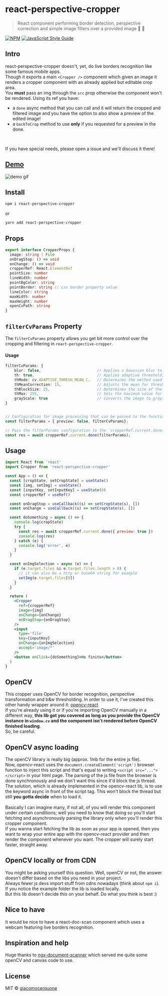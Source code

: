 # react-perspective-cropper

> React component performing border detection, perspective correction and simple image filters over a provided image 📲 📸

[![NPM](https://img.shields.io/npm/v/react-perspective-cropper.svg)](https://www.npmjs.com/package/react-perspective-cropper) [![JavaScript Style Guide](https://img.shields.io/badge/code_style-standard-brightgreen.svg)](https://standardjs.com)

## Intro

react-perspective-cropper doesn't, yet, do live borders recognition like some famous mobile apps.<br />
Though it exports a main `<Cropper />` component which given an image it renders a cropper component with an already applied but editable crop area.<br />
You **must** pass an img through the `src` prop otherwise the component won't be rendered. Using its ref you have:

- a `done` async method that you can call and it will return the cropped and filtered image and you have the option to also show a preview of the edited image!
- a `backToCrop` method to use **only** if you requested for a preview in the done.

<br />

If you have special needs, please open a issue and we'll discuss it there!

## [Demo](https://giacomocerquone.github.io/react-perspective-cropper/)

![demo gif](https://github.com/giacomocerquone/react-perspective-cropper/blob/master/gifs/react-perspective-cropper.gif?raw=true)

## Install

```bash
npm i react-perspective-cropper
```

or

```bash
yarn add react-perspective-cropper
```

## Props

```typescript
export interface CropperProps {
  image: string | File
  onDragStop: () => void
  onChange: () => void
  cropperRef: React.ElementRef
  pointSize: number
  lineWidth: number
  pointBgColor: string
  pointBorder: string // css border property value
  lineColor: string
  maxWidth: number
  maxHeight: number
  openCvPath: string
}
```

## `filterCvParams` Property

The `filterCvParams` property allows you get bit more control over the cropping and filtering in `react-perspective-cropper`.

#### Usage


```typescript
filterCvParams: {
    blur: false,                         // Applies a Gaussian blur to the image.
    th: true,                            // Applies adaptive thresholding to the image.
    thMode: cv.ADAPTIVE_THRESH_MEAN_C,   // Determines the method used for adaptive thresholding.
    thMeanCorrection: 15,                // Adjusts the mean for thresholding.
    thBlockSize: 25,                     // Determines the size of the block for adaptive thresholding.
    thMax: 255,                          // Sets the maximum value for thresholding.
    grayScale: true                      // Converts the image to grayscale.
}


// Configuration for image processing that can be passed to the function.
const filterParams = { preview: false, filterCvParams};

// Pass the filterParams configuration to the `cropperRef.current.done()` function.
const res = await cropperRef.current.done(filterParams);

```

## Usage

```jsx
import React from 'react'
import Cropper from 'react-perspective-cropper'

const App = () => {
  const [cropState, setCropState] = useState()
  const [img, setImg] = useState()
  const [inputKey, setInputKey] = useState(0)
  const cropperRef = useRef()

  const onDragStop = useCallback((s) => setCropState(s), [])
  const onChange = useCallback((s) => setCropState(s), [])

  const doSomething = async () => {
    console.log(cropState)
    try {
      const res = await cropperRef.current.done({ preview: true })
      console.log(res)
    } catch (e) {
      console.log('error', e)
    }
  }

  const onImgSelection = async (e) => {
    if (e.target.files && e.target.files.length > 0) {
      // it can also be a http or base64 string for example
      setImg(e.target.files[0])
    }
  }

  return (
    <Cropper
      ref={cropperRef}
      image={img}
      onChange={onChange}
      onDragStop={onDragStop}
    />
    <input
      type='file'
      key={inputKey}
      onChange={onImgSelection}
      accept='image/*'
    />
    <button onClick={doSomething}>Ho finito</button>
  )
}
```

## OpenCV

This cropper uses OpenCV for border recognition, perspective transformation and b&w thresholding. In order to use it, I've created this other handy wrapper around it: [opencv-react](https://github.com/giacomocerquone/opencv-react)<br/>
If you're already using it or if you're importing OpenCV manually in a different way, **this lib got you covered as long as you provide the OpenCV instance in `window.cv` and the component isn't rendered before OpenCV finished loading**. <br/>
So, be careful.

## OpenCV async loading

The openCV library is really big (approx. 1mb for the entire js file).<br/>
Now, opencv-react uses the `document.createElement('script')` browser function to inject this script and that's equal to writing `<script src="..."></script>` in your html page. The parsing of the js file from the browser is done synchronously and we don't want this since it'd block the js thread.<br/>
The solution, which is already implemented in the opencv-react lib, is to use the keyword async in front of the script tag. This won't block the thread but still **you gotta decide** when to load it.<br/><br/>
Basically I can imagine many, if not all, of you will render this component under certain conditions; well you need to know that doing so you'll start fetching and asynchronously parsing the library only when you'll render this cropper component.<br/>
If you wanna start fetching the lib as soon as your app is opened, then you want to wrap your entire app with the opencv-react provider and then render the component whenever you want. The cropper will surely start faster, straight away.

## OpenCV locally or from CDN

You might be asking yourself this question. Well, openCV or not, the answer doesn't differ based on the libs you need in your project.<br/>
Always fewer js devs import stuff from cdns nowadays (think about `npm i`). If you notice the example folder the lib is loaded locally.<br/>
But this lib doesn't decide this on your behalf. Do what you think is best :)

## Nice to have

It would be nice to have a react-doc-scan component which uses a webcam featuring live borders recognition.

## Inspiration and help

Huge thanks to [ngx-document-scanner](https://github.com/roiperlman/ngx-document-scanner) which served me quite some openCV and canvas code to use.

## License

MIT © [giacomocerquone](https://github.com/giacomocerquone)
